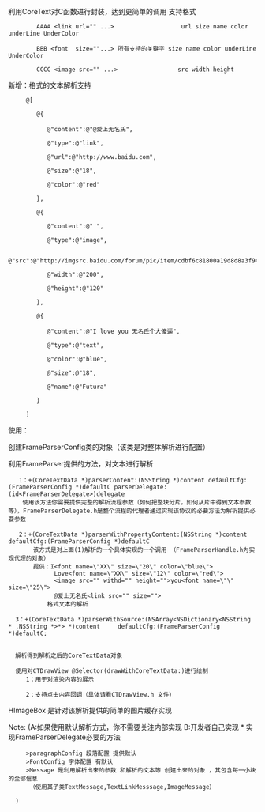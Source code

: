 利用CoreText对C函数进行封装，达到更简单的调用  支持格式
   
            AAAA <link url="" ...>                   url size name color underLine UnderColor 
            
            BBB <font  size=""...> 所有支持的关键字 size name color underLine UnderColor 
            
            CCCC <image src="" ...>                 src width height
   
   
   新增：格式的文本解析支持   
   
         @[
         
            @{
            
               @"content":@"@爱上无名氏",
               
               @"type":@"link",
               
               @"url":@"http://www.baidu.com",
               
               @"size":@"18",
               
               @"color":@"red"
               
            },
            
            @{
            
               @"content":@" ",
               
               @"type":@"image",
               
               @"src":@"http://imgsrc.baidu.com/forum/pic/item/cdbf6c81800a19d8d8a3f94a33fa828ba71e46d8.jpg",
               
               @"width":@"200",
               
               @"height":@"120"
               
            },
            
            @{
            
               @"content":@"I love you 无名氏个大傻逼",
               
               @"type":@"text",
               
               @"color":@"blue",
               
               @"size":@"18",
               
               @"name":@"Futura"
               
            }
            
         ]
      
   
使用：
   
   创建FrameParserConfig类的对象（该类是对整体解析进行配置）
   
   利用FrameParser提供的方法，对文本进行解析
      
       1：+(CoreTextData *)parserContent:(NSString *)content defaultCfg:(FrameParserConfig *)defaultC parserDelegate:(id<FrameParserDelegate>)delegate
        使用该方法你需要提供完整的解析流程参数（如何把整块分片，如何从片中得到文本参数等），FrameParserDelegate.h是整个流程的代理者通过实现该协议的必要方法为解析提供必要参数
    
       2：+(CoreTextData *)parserWithPropertyContent:(NSString *)content defaultCfg:(FrameParserConfig *)defaultC
           该方式是对上面(1)解析的一个具体实现的一个调用 （FrameParserHandle.h为实现代理的对象）
           提供：I<font name=\"XX\" size=\"20\" color=\"blue\"> 
                 Love<font name=\"XX\" size=\"12\" color=\"red\">
                 <image src="" withd="" height="">you<font name=\"\" size=\"25\">
                 @爱上无名氏<link src="" size="">
               格式文本的解析
               
      3：+(CoreTextData *)parserWithSource:(NSArray<NSDictionary<NSString * ,NSString *>*> *)content     defaultCfg:(FrameParserConfig *)defaultC;   
       
          
      解析得到解析之后的CoreTextData对象
   
      使用对CTDrawView @Selector(drawWithCoreTextData:)进行绘制 
         1：用于对渲染内容的展示
      
         2：支持点击内容回调（具体请看CTDrawView.h 文件）
   
   
   HImageBox 是针对该解析提供的简单的图片缓存实现 
   
      
   Note:   (A:如果使用默认解析方式，你不需要关注内部实现
         B:开发者自己实现
         * 实现FrameParserDelegate必要的方法 
       
         >paragraphConfig 段落配置 提供默认
         >FontConfig 字体配置 有默认
         >Message 是利用解析出来的参数 和解析的文本等 创建出来的对象 ，其包含每一小块的全部信息
          （使用其子类TextMessage,TextLinkMesssage,ImageMessage）
            
      )
      
